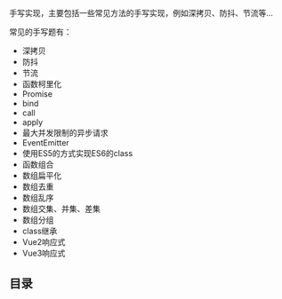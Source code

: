 手写实现，主要包括一些常见方法的手写实现，例如深拷贝、防抖、节流等...


常见的手写题有：
- 深拷贝
- 防抖
- 节流
- 函数柯里化
- Promise
- bind
- call
- apply
- 最大并发限制的异步请求
- EventEmitter
- 使用ES5的方式实现ES6的class
- 函数组合
- 数组扁平化
- 数组去重
- 数组乱序
- 数组交集、并集、差集
- 数组分组
- class继承
- Vue2响应式
- Vue3响应式

## 目录

